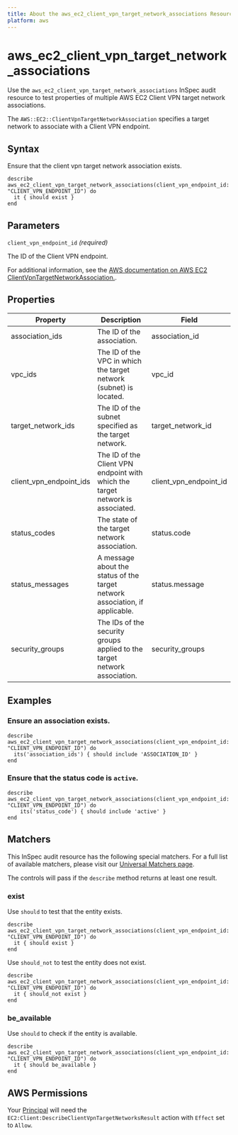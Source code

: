 ```yaml
---
title: About the aws_ec2_client_vpn_target_network_associations Resource
platform: aws
---
```


# aws_ec2_client_vpn_target_network_associations

Use the `aws_ec2_client_vpn_target_network_associations` InSpec audit resource to test properties of multiple AWS EC2 Client VPN target network associations.

The `AWS::EC2::ClientVpnTargetNetworkAssociation` specifies a target network to associate with a Client VPN endpoint.

## Syntax

Ensure that the client vpn target network association exists.

    describe aws_ec2_client_vpn_target_network_associations(client_vpn_endpoint_id: "CLIENT_VPN_ENDPOINT_ID") do
      it { should exist }
    end

## Parameters

`client_vpn_endpoint_id` _(required)_

The ID of the Client VPN endpoint.

For additional information, see the [AWS documentation on AWS EC2 ClientVpnTargetNetworkAssociation.](https://docs.aws.amazon.com/AWSCloudFormation/latest/UserGuide/aws-resource-ec2-clientvpntargetnetworkassociation.html).

## Properties

| Property | Description | Field |
| --- | --- | --- |
| association_ids | The ID of the association. | association_id |
| vpc_ids | The ID of the VPC in which the target network (subnet) is located. | vpc_id |
| target_network_ids | The ID of the subnet specified as the target network. | target_network_id |
| client_vpn_endpoint_ids | The ID of the Client VPN endpoint with which the target network is associated. | client_vpn_endpoint_id |
| status_codes | The state of the target network association. | status.code |
| status_messages | A message about the status of the target network association, if applicable. | status.message |
| security_groups | The IDs of the security groups applied to the target network association. | security_groups |

## Examples

### Ensure an association exists.

    describe aws_ec2_client_vpn_target_network_associations(client_vpn_endpoint_id: "CLIENT_VPN_ENDPOINT_ID") do
      its('association_ids') { should include 'ASSOCIATION_ID' }
    end

### Ensure that the status code is `active`.

    describe aws_ec2_client_vpn_target_network_associations(client_vpn_endpoint_id: "CLIENT_VPN_ENDPOINT_ID") do
        its('status_code') { should include 'active' }
    end

## Matchers

This InSpec audit resource has the following special matchers. For a full list of available matchers, please visit our [Universal Matchers page](https://www.inspec.io/docs/reference/matchers/).

The controls will pass if the `describe` method returns at least one result.

### exist

Use `should` to test that the entity exists.

    describe aws_ec2_client_vpn_target_network_associations(client_vpn_endpoint_id: "CLIENT_VPN_ENDPOINT_ID") do
      it { should exist }
    end

Use `should_not` to test the entity does not exist.

    describe aws_ec2_client_vpn_target_network_associations(client_vpn_endpoint_id: "CLIENT_VPN_ENDPOINT_ID") do
      it { should_not exist }
    end

### be_available

Use `should` to check if the entity is available.

    describe aws_ec2_client_vpn_target_network_associations(client_vpn_endpoint_id: "CLIENT_VPN_ENDPOINT_ID") do
      it { should be_available }
    end

## AWS Permissions

Your [Principal](https://docs.aws.amazon.com/IAM/latest/UserGuide/intro-structure.html#intro-structure-principal) will need the `EC2:Client:DescribeClientVpnTargetNetworksResult` action with `Effect` set to `Allow`.
